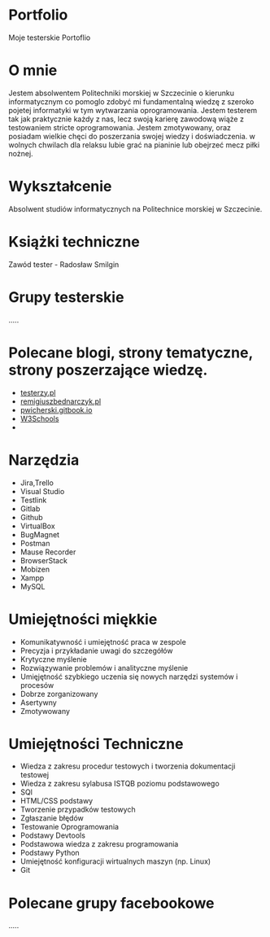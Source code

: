 # Portfolio
Moje testerskie Portoflio
# O mnie
Jestem absolwentem Politechniki morskiej w Szczecinie o kierunku informatycznym co pomoglo zdobyć mi fundamentalną wiedzę z szeroko pojetej informatyki w tym wytwarzania oprogramowania. Jestem testerem tak jak praktycznie każdy z nas, lecz swoją karierę zawodową wiąże z testowaniem stricte oprogramowania. Jestem zmotywowany, oraz posiadam wielkie chęci do poszerzania swojej wiedzy i doświadczenia. w wolnych chwilach dla relaksu lubie grać na pianinie lub obejrzeć mecz piłki nożnej.
# Wykształcenie
Absolwent studiów informatycznych na Politechnice morskiej w Szczecinie.
# Książki techniczne
Zawód tester - Radosław Smilgin
# Grupy testerskie
.....
# Polecane blogi, strony tematyczne, strony poszerzające wiedzę.
* [testerzy.pl](https://testerzy.pl)
* [remigiuszbednarczyk.pl](remigiuszbednarczyk.pl)
* [pwicherski.gitbook.io](pwicherski.gitbook.io)
* [W3Schools](https://www.w3schools.com)
* 

# Narzędzia
* Jira,Trello
* Visual Studio
* Testlink
* Gitlab
* Github
* VirtualBox
* BugMagnet
* Postman
* Mause Recorder
* BrowserStack
* Mobizen
* Xampp
* MySQL

# Umiejętności miękkie
* Komunikatywność i umiejętność praca w zespole
* Precyzja i przykładanie uwagi do szczegółów
* Krytyczne myślenie
* Rozwiązywanie problemów i analityczne myślenie
* Umięjętność szybkiego uczenia się nowych narzędzi systemów i procesów
* Dobrze zorganizowany
* Asertywny
* Zmotywowany
# Umiejętności Techniczne
* Wiedza z zakresu procedur testowych i tworzenia dokumentacji testowej
* Wiedza z zakresu sylabusa ISTQB poziomu podstawowego
* SQl
* HTML/CSS podstawy
* Tworzenie przypadków testowych
* Zgłaszanie błędów
* Testowanie Oprogramowania
* Podstawy Devtools
* Podstawowa wiedza z zakresu programowania
* Podstawy Python
* Umiejętność konfiguracji wirtualnych maszyn (np. Linux)
* Git

# Polecane grupy facebookowe
.....
